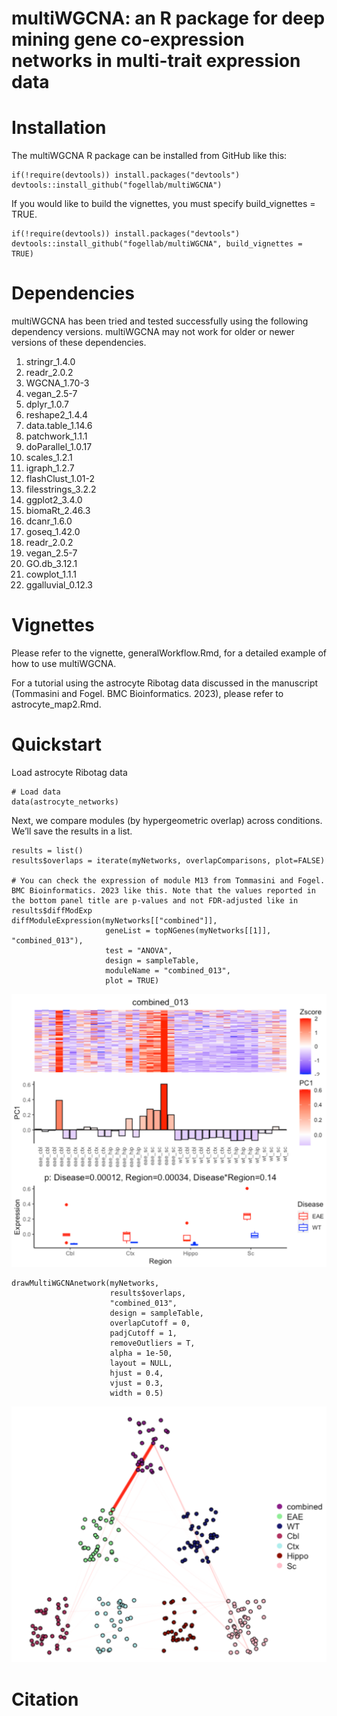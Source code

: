 # multiWGCNA: an R package for deep mining gene co-expression networks in multi-trait expression data

# Installation 
The multiWGCNA R package can be installed from GitHub like this: 
```
if(!require(devtools)) install.packages("devtools")
devtools::install_github("fogellab/multiWGCNA")
```

If you would like to build the vignettes, you must specify build_vignettes = TRUE. 
```
if(!require(devtools)) install.packages("devtools")
devtools::install_github("fogellab/multiWGCNA", build_vignettes = TRUE)
```


# Dependencies

multiWGCNA has been tried and tested successfully using the following dependency versions. multiWGCNA may not work for older or newer versions of these dependencies. 

1. stringr_1.4.0
2. readr_2.0.2
3. WGCNA_1.70-3
4. vegan_2.5-7
5. dplyr_1.0.7
6. reshape2_1.4.4
7. data.table_1.14.6
8. patchwork_1.1.1
9. doParallel_1.0.17
10. scales_1.2.1
11. igraph_1.2.7
12. flashClust_1.01-2
13. filesstrings_3.2.2
14. ggplot2_3.4.0
15. biomaRt_2.46.3
16. dcanr_1.6.0
17. goseq_1.42.0
18. readr_2.0.2
19. vegan_2.5-7 
20. GO.db_3.12.1
21. cowplot_1.1.1
22. ggalluvial_0.12.3

# Vignettes

Please refer to the vignette, generalWorkflow.Rmd, for a detailed example of how to use multiWGCNA.

For a tutorial using the astrocyte Ribotag data discussed in the manuscript (Tommasini and Fogel. BMC Bioinformatics. 2023), please refer to astrocyte_map2.Rmd.  

# Quickstart

Load astrocyte Ribotag data
```
# Load data
data(astrocyte_networks)
```
Next, we compare modules (by hypergeometric overlap) across conditions. We’ll save the results in a list.

```
results = list()
results$overlaps = iterate(myNetworks, overlapComparisons, plot=FALSE)

# You can check the expression of module M13 from Tommasini and Fogel. BMC Bioinformatics. 2023 like this. Note that the values reported in the bottom panel title are p-values and not FDR-adjusted like in results$diffModExp
diffModuleExpression(myNetworks[["combined"]], 
                     geneList = topNGenes(myNetworks[[1]], "combined_013"), 
                     test = "ANOVA",
                     design = sampleTable,
                     moduleName = "combined_013",
                     plot = TRUE)
```
![My Image](images/combined_013.png)

```
drawMultiWGCNAnetwork(myNetworks, 
                      results$overlaps, 
                      "combined_013", 
                      design = sampleTable, 
                      overlapCutoff = 0, 
                      padjCutoff = 1, 
                      removeOutliers = T, 
                      alpha = 1e-50, 
                      layout = NULL, 
                      hjust = 0.4, 
                      vjust = 0.3, 
                      width = 0.5)
```

![My Image](images/drawmultiWGCNA.png)

# Citation
